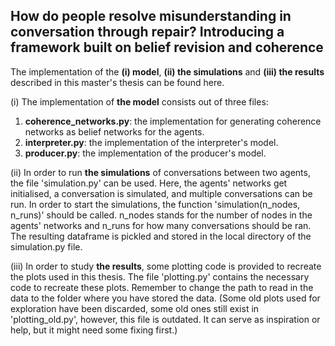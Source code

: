 ## How do people resolve misunderstanding in conversation through repair? Introducing a framework built on belief revision and coherence

The implementation of the **(i) model**, **(ii) the simulations** and **(iii) the results** described in this master's thesis can be found here.

(i) The implementation of **the model** consists out of three files:
1. **coherence_networks.py**: the implementation for generating coherence networks as belief networks for the agents.
2. **interpreter.py**: the implementation of the interpreter's model.
3. **producer.py**: the implementation of the producer's model.

(ii) In order to run **the simulations** of conversations between two agents, the file 'simulation.py' can be used. Here, the agents' networks get initialised, a conversation is simulated, and multiple conversations can be run. In order to start the simulations, the function 'simulation(n_nodes, n_runs)' should be called. n_nodes stands for the number of nodes in the agents' networks and n_runs for how many conversations should be ran. The resulting dataframe is pickled and stored in the local directory of the simulation.py file.

(iii) In order to study **the results**, some plotting code is provided to recreate the plots used in this thesis. The file 'plotting.py' contains the necessary code to recreate these plots. Remember to change the path to read in the data to the folder where you have stored the data.
(Some old plots used for exploration have been discarded, some old ones still exist in 'plotting_old.py', however, this file is outdated. It can serve as inspiration or help, but it might need some fixing first.)
